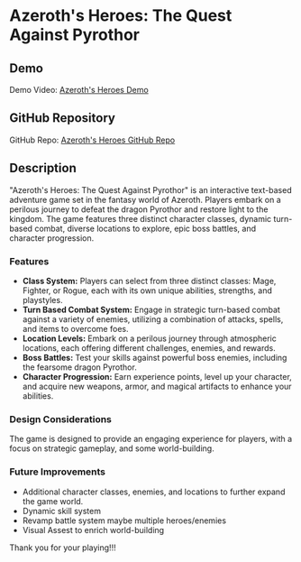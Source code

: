 # Azeroth's Heroes: The Quest Against Pyrothor

## Demo
Demo Video: [Azeroth's Heroes Demo](https://youtu.be/K4w2-JOetoc)

## GitHub Repository
GitHub Repo: [Azeroth's Heroes GitHub Repo](https://github.com/XJF77/Final-Projects.git)

## Description
"Azeroth's Heroes: The Quest Against Pyrothor" is an interactive text-based adventure game set in the fantasy world of Azeroth. Players embark on a perilous journey to defeat the dragon Pyrothor and restore light to the kingdom. The game features three distinct character classes, dynamic turn-based combat, diverse locations to explore, epic boss battles, and character progression.

### Features
- **Class System:** Players can select from three distinct classes: Mage, Fighter, or Rogue, each with its own unique abilities, strengths, and playstyles.
- **Turn Based Combat System:** Engage in strategic turn-based combat against a variety of enemies, utilizing a combination of attacks, spells, and items to overcome foes.
- **Location Levels:** Embark on a perilous journey through atmospheric locations, each offering different challenges, enemies, and rewards.
- **Boss Battles:** Test your skills against powerful boss enemies, including the fearsome dragon Pyrothor.
- **Character Progression:** Earn experience points, level up your character, and acquire new weapons, armor, and magical artifacts to enhance your abilities.

### Design Considerations
The game is designed to provide an engaging experience for players, with a focus on strategic gameplay, and some world-building. 

### Future Improvements
- Additional character classes, enemies, and locations to further expand the game world.
- Dynamic skill system
- Revamp battle system maybe multiple heroes/enemies
- Visual Assest to enrich world-building

Thank you for your playing!!!